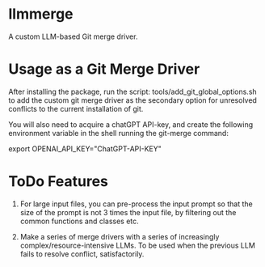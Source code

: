 # llmmerge

A custom LLM-based Git merge driver.


# Usage as a Git Merge Driver

After installing the package, run the script: tools/add_git_global_options.sh to add the custom git merge driver as the secondary option for unresolved conflicts to the current installation of git.

You will also need to acquire a chatGPT API-key, and create the following environment variable in the shell running the git-merge command:

   export OPENAI_API_KEY="ChatGPT-API-KEY"

# ToDo Features

1. For large input files, you can pre-process the input prompt so that the size of the prompt is not 3 times the input file, by filtering out the common functions and classes etc.

2. Make a series of merge drivers with a series of increasingly complex/resource-intensive LLMs. To be used when the previous LLM fails to resolve conflict, satisfactorily.